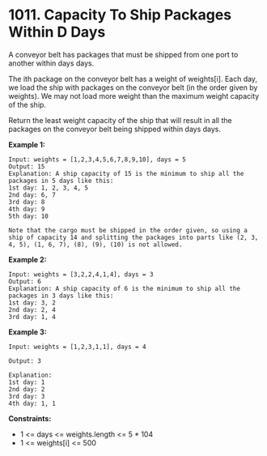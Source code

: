 # 1011. Capacity To Ship Packages Within D Days
A conveyor belt has packages that must be shipped from one port to another within days days.

The ith package on the conveyor belt has a weight of weights[i]. Each day, we load the ship with packages on the conveyor belt (in the order given by weights). We may not load more weight than the maximum weight capacity of the ship.

Return the least weight capacity of the ship that will result in all the packages on the conveyor belt being shipped within days days.

 

**Example 1:**
```
Input: weights = [1,2,3,4,5,6,7,8,9,10], days = 5
Output: 15
Explanation: A ship capacity of 15 is the minimum to ship all the packages in 5 days like this:
1st day: 1, 2, 3, 4, 5
2nd day: 6, 7
3rd day: 8
4th day: 9
5th day: 10

Note that the cargo must be shipped in the order given, so using a ship of capacity 14 and splitting the packages into parts like (2, 3, 4, 5), (1, 6, 7), (8), (9), (10) is not allowed.
```

**Example 2:**
```
Input: weights = [3,2,2,4,1,4], days = 3
Output: 6
Explanation: A ship capacity of 6 is the minimum to ship all the packages in 3 days like this:
1st day: 3, 2
2nd day: 2, 4
3rd day: 1, 4
```

**Example 3:**
```
Input: weights = [1,2,3,1,1], days = 4

Output: 3

Explanation:
1st day: 1
2nd day: 2
3rd day: 3
4th day: 1, 1
```

**Constraints:**
- 1 <= days <= weights.length <= 5 * 104
- 1 <= weights[i] <= 500